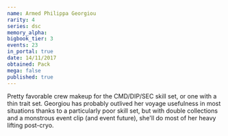 ```yaml
---
name: Armed Philippa Georgiou
rarity: 4
series: dsc
memory_alpha:
bigbook_tier: 3
events: 23
in_portal: true
date: 14/11/2017
obtained: Pack
mega: false
published: true
---
```


Pretty favorable crew makeup for the CMD/DIP/SEC skill set, or one with a thin trait set. Georgiou has probably outlived her voyage usefulness in most situations thanks to a particularly poor skill set, but with double collections and a monstrous event clip (and event future), she'll do most of her heavy lifting post-cryo.
